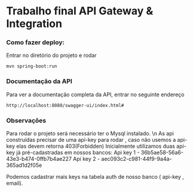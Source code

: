  
 
# Trabalho final API Gateway & Integration

### Como fazer deploy:
Entrar no diretório do projeto e rodar
```
mvn spring-boot:run 
```

### Documentação da API
Para ver a documentação completa da API, entrar no seguinte endereço
```
http://localhost:8080/swagger-ui/index.html#
``` 

### Observações
Para rodar o projeto será necessário ter o Mysql instalado. \n
As api construídas precisar de uma api-key para rodar , caso não usemos a api-key elas devem retorna 403(Forbidden)
Inicialmente utilizamos duas api-key já pré-cadastradas em nossos bancos: 
Api key 1   -  36b5ae58-56a6-43e3-b474-0ffb7b4ae227
Api key 2   -  aec093c2-c981-44f9-9a4a-365ad1d2f05e

Podemos cadastrar mais keys na tabela auth de nosso banco ( api-key , email).




  

